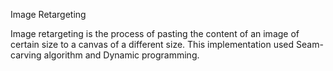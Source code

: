 Image Retargeting

Image retargeting is the process of pasting the content of an image of certain size to a canvas of a different size. 
This implementation used Seam-carving algorithm and Dynamic programming.
